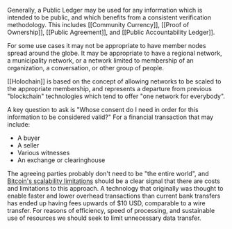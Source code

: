 Generally, a Public Ledger may be used for any information which is intended to be public, and which benefits from a consistent verification methodology.  This includes [[Community Currency]], [[Proof of Ownership]], [[Public Agreement]], and [[Public Accountability Ledger]].

For some use cases it may not be appropriate to have member nodes spread around the globe.  It may be appropriate to have a regional network, a municipality network, or a network limited to membership of an organization, a conversation, or other group of people.

[[Holochain]] is based on the concept of allowing networks to be scaled to the appropriate membership, and represents a departure from previous "blockchain" technologies which tend to offer "one network for everybody".

A key question to ask is "Whose consent do I need in order for this information to be considered valid?"  For a financial transaction that may include:

* A buyer
* A seller
* Various witnesses
* An exchange or clearinghouse

The agreeing parties probably don't need to be "the entire world", and [Bitcoin's scalability limitations](https://en.wikipedia.org/wiki/Bitcoin_scalability_problem) should be a clear signal that there are costs and limitations to this approach.  A technology that originally was thought to enable faster and lower overhead transactions than current bank transfers has ended up having fees upwards of $10 USD, comparable to a wire transfer.  For reasons of efficiency, speed of processing, and sustainable use of resources we should seek to limit unnecessary data transfer.

